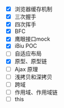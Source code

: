 - [x] 浏览器缓存机制
- [x] 三次握手
- [x] 四次挥手
- [x] BFC
- [x] 鹰眼接口mock
- [x] iBiu POC
- [ ] 自适应布局
- [x] 原型、原型链
- [ ] Ajax 原理
- [ ] 浅拷贝和深拷贝
- [ ] 跨域
- [ ] 作用域、作用域链
- [ ] this
